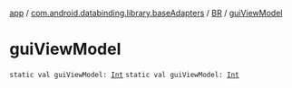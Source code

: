 [app](../../index.md) / [com.android.databinding.library.baseAdapters](../index.md) / [BR](index.md) / [guiViewModel](./gui-view-model.md)

# guiViewModel

`static val guiViewModel: `[`Int`](https://kotlinlang.org/api/latest/jvm/stdlib/kotlin/-int/index.html)
`static val guiViewModel: `[`Int`](https://kotlinlang.org/api/latest/jvm/stdlib/kotlin/-int/index.html)